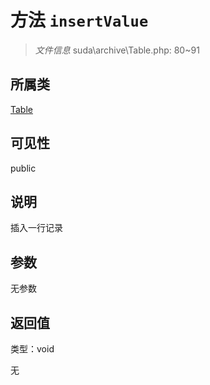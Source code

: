 # 方法 `insertValue`

> *文件信息* suda\archive\Table.php: 80~91

## 所属类 

[Table](../Table.md)

## 可见性

 public 

## 说明

插入一行记录

## 参数


无参数


## 返回值

类型：void

无

